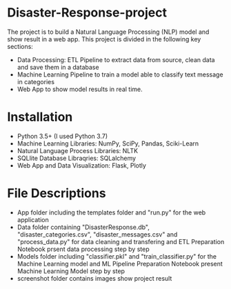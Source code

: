 # Disaster-Response-project
The project is to build a Natural Language Processing (NLP) model and show result in a web app. This project is divided in the following key sections:
* Data Processing: ETL Pipeline to extract data from source, clean data and save them in a database
* Machine Learning Pipeline to train a model able to classify text message in categories
* Web App to show model results in real time.
# Installation
* Python 3.5+ (I used Python 3.7)
* Machine Learning Libraries: NumPy, SciPy, Pandas, Sciki-Learn
* Natural Language Process Libraries: NLTK
* SQLlite Database Libraqries: SQLalchemy
* Web App and Data Visualization: Flask, Plotly
# File Descriptions
* App folder including the templates folder and "run.py" for the web application
* Data folder containing "DisasterResponse.db", "disaster_categories.csv", "disaster_messages.csv" and "process_data.py" for data cleaning and transfering and ETL Preparation Notebook prsent data processing step by step
* Models folder including "classifier.pkl" and "train_classifier.py" for the Machine Learning model and ML Pipeline Preparation Notebook present Machine Learning Model step by step
* screenshot folder contains images show project result
